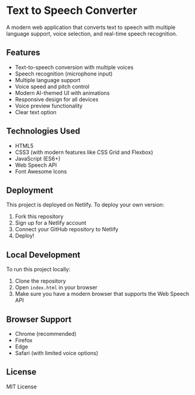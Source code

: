 # Text to Speech Converter

A modern web application that converts text to speech with multiple language support, voice selection, and real-time speech recognition.

## Features

- Text-to-speech conversion with multiple voices
- Speech recognition (microphone input)
- Multiple language support
- Voice speed and pitch control
- Modern AI-themed UI with animations
- Responsive design for all devices
- Voice preview functionality
- Clear text option

## Technologies Used

- HTML5
- CSS3 (with modern features like CSS Grid and Flexbox)
- JavaScript (ES6+)
- Web Speech API
- Font Awesome Icons

## Deployment

This project is deployed on Netlify. To deploy your own version:

1. Fork this repository
2. Sign up for a Netlify account
3. Connect your GitHub repository to Netlify
4. Deploy!

## Local Development

To run this project locally:

1. Clone the repository
2. Open `index.html` in your browser
3. Make sure you have a modern browser that supports the Web Speech API

## Browser Support

- Chrome (recommended)
- Firefox
- Edge
- Safari (with limited voice options)

## License

MIT License 